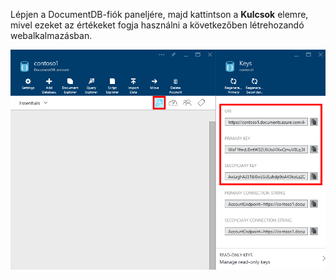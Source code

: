   Lépjen a DocumentDB-fiók paneljére, majd kattintson a **Kulcsok** elemre, mivel ezeket az értékeket fogja használni a következőben létrehozandó webalkalmazásban.

![Képernyőfelvétel az Azure Portalról, amely egy DocumentDB-fiókot jelenít meg, ahol a DocumentDB-fiók panelén lévő Kulcsok gomb, valamint a Kulcsok panelen lévő URI, PRIMARY KEY és SECONDARY KEY értékek vannak kiemelve.](./media/documentdb-keys/keys.png)


<!--HONumber=Sep16_HO4-->


